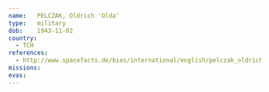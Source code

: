 ```yaml
---
name:	PELCZAK, Oldrich 'Olda'
type:	military
dob:	1943-11-02
country:
  - TCH
references:
  - http://www.spacefacts.de/bios/international/english/pelczak_oldrich.htm
missions:
evas:
---
```

